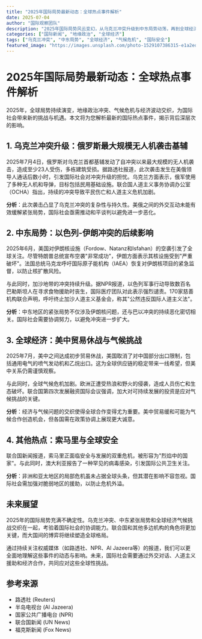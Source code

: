 ```yaml
---
title: "2025年国际局势最新动态：全球热点事件解析"
date: 2025-07-04
author: "国际观察团队"
description: "2025年国际局势风云变幻，从乌克兰冲突升级到中东局势动荡，再到全球经济与气候挑战，本文为您梳理最新国际热点事件，洞悉全球格局变化。"
categories: ["国际新闻", "地缘政治", "全球经济"]
tags: ["乌克兰冲突", "中东局势", "全球经济", "气候危机", "国际安全"]
featured_image: "https://images.unsplash.com/photo-1529107386315-e1a2ed48a620"
---
```


# 2025年国际局势最新动态：全球热点事件解析

2025年，全球局势持续演变，地缘政治冲突、气候危机与经济波动交织，为国际社会带来新的挑战与机遇。本文将为您解析最新的国际热点事件，揭示背后深层次的影响。

## 1. 乌克兰冲突升级：俄罗斯最大规模无人机袭击基辅

2025年7月4日，俄罗斯对乌克兰首都基辅发动了自冲突以来最大规模的无人机袭击，造成至少23人受伤，多栋建筑受损。据路透社报道，此次袭击发生在美俄领导人通话后数小时，引发国际社会对冲突升级的担忧。乌克兰方面表示，俄军使用了多种无人机和导弹，目标包括民用基础设施。联合国人道主义事务协调办公室（OCHA）指出，持续的冲突导致平民伤亡和人道主义危机加剧。

**分析**：此次袭击凸显了乌克兰冲突的复杂性与持久性。美俄之间的外交互动未能有效缓解紧张局势，国际社会亟需推动和平谈判以避免进一步恶化。

## 2. 中东局势：以色列-伊朗冲突的后续影响

2025年6月，美国对伊朗核设施（Fordow、Natanz和Isfahan）的空袭引发了全球关注。尽管特朗普总统宣布空袭"非常成功"，伊朗方面表示其核设施受到"严重破坏"。法国总统马克龙呼吁国际原子能机构（IAEA）恢复对伊朗核项目的紧急监督，以防止核扩散风险。

与此同时，加沙地带的冲突持续升级。据NPR报道，以色列军事行动导致数百名巴勒斯坦人在寻求食物援助时丧生，国际医疗团队对此表示强烈谴责。170家慈善机构联合声明，呼吁终止加沙人道主义基金会，称其"公然违反国际人道主义法"。

**分析**：中东地区的紧张局势不仅涉及伊朗核问题，还与巴以冲突的持续恶化密切相关。国际社会需要协调努力，以避免冲突进一步扩大。

## 3. 全球经济：美中贸易休战与气候挑战

2025年7月，美中之间达成初步贸易休战，美国取消了对中国部分出口限制，包括通用电气的喷气发动机和乙烷出口。这为全球供应链的稳定带来一线希望，但美中关系仍需谨慎观察。

与此同时，全球气候危机加剧。欧洲正遭受热浪和野火的侵袭，造成人员伤亡和生态破坏。联合国第四次发展融资国际会议强调，加大对可持续发展的投资是应对气候挑战的关键。

**分析**：经济与气候问题的交织使得全球合作变得尤为重要。美中贸易缓和可能为气候合作创造机会，但各国需在政策协调上展现更大诚意。

## 4. 其他热点：索马里与全球安全

联合国新闻报道，索马里正面临安全与发展的双重危机，被形容为"烈焰中的国家"。与此同时，澳大利亚报告了一种罕见的病毒感染，引发国际公共卫生关注。

**分析**：非洲和亚太地区的局部危机虽未占据全球头条，但其潜在影响不容忽视。国际社会需加强对脆弱地区的援助，以防止危机外溢。

## 未来展望

2025年的国际局势充满不确定性。乌克兰冲突、中东紧张局势和全球经济气候挑战交织在一起，考验着国际社会的协调能力。联合国和其他多边机构的角色将更加关键，而大国间的博弈将继续塑造全球格局。

通过持续关注权威媒体（如路透社、NPR、Al Jazeera等）的报道，我们可以更全面地理解这些事件的动态与影响。未来，国际社会需要通过外交对话、人道主义援助和经济合作，共同应对这些全球性挑战。

## 参考来源

- 路透社 (Reuters)
- 半岛电视台 (Al Jazeera)
- 国家公共广播电台 (NPR)
- 联合国新闻 (UN News)
- 福克斯新闻 (Fox News) 